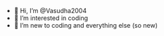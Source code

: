 - 👋 Hi, I’m @Vasudha2004
- 👀 I’m interested in coding
- 🌱 I’m new to coding and everything else (so new)
<!---
Vasudha2004/Vasudha2004 is a ✨ special ✨ repository because its `README.md` (this file) appears on your GitHub profile.
You can click the Preview link to take a look at your changes.
--->
